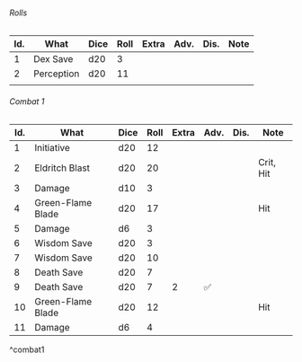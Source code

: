 

###### Rolls
| Id. | What       | Dice | Roll | Extra | Adv. | Dis. | Note |
| --- | ---------- | ---- | ---- | ----- | ---- | ---- | ---- |
| 1   | Dex Save   | d20  | 3    |       |      |      |      |
| 2   | Perception | d20  | 11   |       |      |      |      |
|     |            |      |      |       |      |      |      |
 

###### Combat 1
| Id. | What              | Dice | Roll | Extra | Adv. | Dis. | Note      |
| --- | ----------------- | ---- | ---- | ----- | ---- | ---- | --------- |
| 1   | Initiative        | d20  | 12   |       |      |      |           |
| 2   | Eldritch Blast    | d20  | 20   |       |      |      | Crit, Hit |
| 3   | Damage            | d10  | 3    |       |      |      |           |
| 4   | Green-Flame Blade | d20  | 17   |       |      |      | Hit       |
| 5   | Damage            | d6   | 3    |       |      |      |           |
| 6   | Wisdom Save       | d20  | 3    |       |      |      |           |
| 7   | Wisdom Save       | d20  | 10   |       |      |      |           |
| 8   | Death Save        | d20  | 7    |       |      |      |           |
| 9   | Death Save        | d20  | 7    | 2     | ✅   |      |           |
| 10  | Green-Flame Blade | d20  | 12   |       |      |      | Hit       |
| 11  | Damage            | d6   | 4    |       |      |      |           |
^combat1